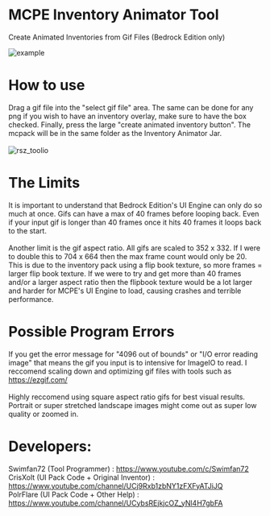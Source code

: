 # MCPE Inventory Animator Tool
Create Animated Inventories from Gif Files (Bedrock Edition only)

![example](https://user-images.githubusercontent.com/63020914/184106224-eddd3236-c07c-4de4-9d8b-020231f2077d.gif)

# How to use
Drag a gif file into the "select gif file" area. The same can be done for any png if you wish to have an inventory overlay, make sure to have the box checked. Finally, press the large "create animated inventory button". The mcpack will be in the same folder as the Inventory Animator Jar.
<br>
<br>
![rsz_toolio](https://user-images.githubusercontent.com/63020914/184111544-6c17f947-5ab0-4577-830f-7c5842d25e1f.png)

# The Limits
It is important to understand that Bedrock Edition's UI Engine can only do so much at once. Gifs can have a max of 40 frames before looping back. Even if your input gif is longer than 40 frames once it hits 40 frames it loops back to the start. 
<br>
<br>
Another limit is the gif aspect ratio. All gifs are scaled to 352 x 332. If I were to double this to 704 x 664 then the max frame count would only be 20. This is due to the inventory pack using a flip book texture, so more frames = larger flip book texture. If we were to try and get more than 40 frames and/or a larger aspect ratio then the flipbook texture would be a lot larger and harder for MCPE's UI Engine to load, causing crashes and terrible performance.

# Possible Program Errors
If you get the error message for "4096 out of bounds" or "I/O error reading image" that means the gif you input is to intensive for ImageIO to read. I reccomend scaling down and optimizing gif files with tools such as https://ezgif.com/
<br>
<br>
Highly reccomend using square aspect ratio gifs for best visual results. Portrait or super stretched landscape images might come out as super low quality or zoomed in.

# Developers:
Swimfan72 (Tool Programmer)                : https://www.youtube.com/c/Swimfan72
<br>
CrisXolt (UI Pack Code + Original Inventor)  : https://www.youtube.com/channel/UCj9Rxb1zbNY1zFXFyATJiJQ
<br>
PolrFlare (UI Pack Code + Other Help) : https://www.youtube.com/channel/UCybsREjkjcOZ_yNl4H7gbFA
